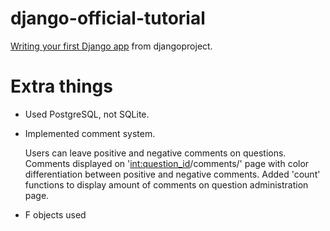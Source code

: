 # django-official-tutorial
[Writing your first Django app](https://docs.djangoproject.com/en/2.2/intro/tutorial01/) from djangoproject.

# Extra things

* Used PostgreSQL, not SQLite.
* Implemented comment system. 
   
   Users can leave positive and negative comments on questions. Comments displayed on '<int:question_id>/comments/' page with color differentiation between positive and negative comments. Added 'count' functions to display amount of comments on question administration page.
   
* F objects used
